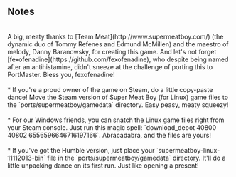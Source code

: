 ## Notes
<br/>
A big, meaty thanks to [Team Meat](http://www.supermeatboy.com/) (the dynamic duo of Tommy Refenes and Edmund McMillen) and the maestro of melody, Danny Baranowsky, for creating this game. And let's not forget [fexofenadine](https://github.com/fexofenadine), who despite being named after an antihistamine, didn't sneeze at the challenge of porting this to PortMaster. Bless you, fexofenadine!
<br/><br/>
* If you're a proud owner of the game on Steam, do a little copy-paste dance! Move the Steam version of Super Meat Boy (for Linux) game files to the `ports/supermeatboy/gamedata` directory. Easy peasy, meaty squeezy!
<br/><br/>
* For our Windows friends, you can snatch the Linux game files right from your Steam console. Just run this magic spell: `download_depot 40800 40802 6556596646716197166`. Abracadabra, and the files are yours!
<br/><br/>
* If you've got the Humble version, just place your `supermeatboy-linux-11112013-bin` file in the `ports/supermeatboy/gamedata` directory. It'll do a little unpacking dance on its first run. Just like opening a present!
<br/>